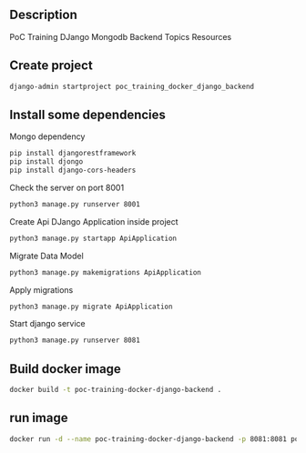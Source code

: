 ## Description
PoC Training DJango Mongodb Backend Topics Resources

## Create project

```sh
django-admin startproject poc_training_docker_django_backend
```

## Install some dependencies

Mongo dependency
```sh
pip install djangorestframework
pip install djongo
pip install django-cors-headers
```

Check the server on port 8001
```sh
python3 manage.py runserver 8001
```

Create Api DJango Application inside project
```sh
python3 manage.py startapp ApiApplication
```

Migrate Data Model
```sh
python3 manage.py makemigrations ApiApplication
```

Apply migrations 
```sh
python3 manage.py migrate ApiApplication
```

Start django service
```sh
python3 manage.py runserver 8081
```

## Build docker image
```sh
docker build -t poc-training-docker-django-backend .
```

## run image
```sh
docker run -d --name poc-training-docker-django-backend -p 8081:8081 poc-training-docker-django-backend
```